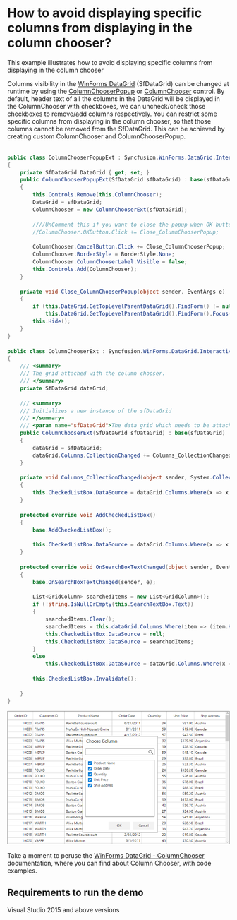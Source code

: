 # How to avoid displaying specific columns from displaying in the column chooser?

This example illustrates how to avoid displaying specific columns from displaying in the column chooser

Columns visibility in the [WinForms DataGrid](https://www.syncfusion.com/winforms-ui-controls/datagrid) (SfDataGrid) can be changed at runtime by using the [ColumnChooserPopup](https://help.syncfusion.com/cr/windowsforms/Syncfusion.WinForms.DataGrid.Interactivity.ColumnChooserPopup.html) or [ColumnChooser](https://help.syncfusion.com/cr/windowsforms/Syncfusion.WinForms.DataGrid.Interactivity.ColumnChooser.html) control. By default, header text of all the columns in the DataGrid will be displayed in the ColumnChooser with checkboxes, we can uncheck/check those checkboxes to remove/add columns respectively. 
You can restrict some specific columns from displaying in the column chooser, so that those columns cannot be removed from the SfDataGrid.  This can be achieved by creating custom ColumnChooser and ColumnChooserPopup.

```c#

public class ColumnChooserPopupExt : Syncfusion.WinForms.DataGrid.Interactivity.ColumnChooserPopup
{
    private SfDataGrid DataGrid { get; set; }
    public ColumnChooserPopupExt(SfDataGrid sfDataGrid) : base(sfDataGrid)
    {
        this.Controls.Remove(this.ColumnChooser);
        DataGrid = sfDataGrid;
        ColumnChooser = new ColumnChooserExt(sfDataGrid);

        ////UnComment this if you want to close the popup when OK button is clicked
        //ColumnChooser.OKButton.Click += Close_ColumnChooserPopup;

        ColumnChooser.CancelButton.Click += Close_ColumnChooserPopup;
        ColumnChooser.BorderStyle = BorderStyle.None;
        ColumnChooser.ColumnChooserLabel.Visible = false;
        this.Controls.Add(ColumnChooser);
    }

    private void Close_ColumnChooserPopup(object sender, EventArgs e)
    {
        if (this.DataGrid.GetTopLevelParentDataGrid().FindForm() != null)
            this.DataGrid.GetTopLevelParentDataGrid().FindForm().Focus();
        this.Hide();
    }
}

public class ColumnChooserExt : Syncfusion.WinForms.DataGrid.Interactivity.ColumnChooser
{
    /// <summary>
    /// The grid attached with the column chooser.
    /// </summary>
    private SfDataGrid dataGrid;

    /// <summary>
    /// Initializes a new instance of the sfDataGrid
    /// </summary>
    /// <param name="sfDataGrid">The data grid which needs to be attached to the control.</param>
    public ColumnChooserExt(SfDataGrid sfDataGrid) : base(sfDataGrid)
    {
        dataGrid = sfDataGrid;
        dataGrid.Columns.CollectionChanged += Columns_CollectionChanged;
    }

    private void Columns_CollectionChanged(object sender, System.Collections.Specialized.NotifyCollectionChangedEventArgs e)
    {
        this.CheckedListBox.DataSource = dataGrid.Columns.Where(x => x.MappingName != "OrderID" && x.MappingName != "CustomerID");
    }

    protected override void AddCheckedListBox()
    {
        base.AddCheckedListBox();

        this.CheckedListBox.DataSource = dataGrid.Columns.Where(x => x.MappingName != "OrderID" && x.MappingName != "CustomerID");
    }

    protected override void OnSearchBoxTextChanged(object sender, EventArgs e)
    {
        base.OnSearchBoxTextChanged(sender, e);

        List<GridColumn> searchedItems = new List<GridColumn>();
        if (!string.IsNullOrEmpty(this.SearchTextBox.Text))
        {
            searchedItems.Clear();
            searchedItems = this.dataGrid.Columns.Where(item => (item.HeaderText.ToLower().Contains(this.SearchTextBox.Text.ToLower()) && item.MappingName != "OrderID" && item.MappingName != "CustomerID")).ToList();
            this.CheckedListBox.DataSource = null;
            this.CheckedListBox.DataSource = searchedItems;
        }
        else
            this.CheckedListBox.DataSource = dataGrid.Columns.Where(x => x.MappingName != "OrderID" && x.MappingName != "CustomerID");

        this.CheckedListBox.Invalidate();

    }
}

```

![Avoid displaying specific columns from displaying in the column chooser](ColumnChooser_Image.png)

Take a moment to peruse the [WinForms DataGrid - ColumnChooser](https://help.syncfusion.com/windowsforms/datagrid/interactivefeatures#column-chooser) documentation, where you can find about Column Chooser, with code examples.

## Requirements to run the demo
Visual Studio 2015 and above versions

